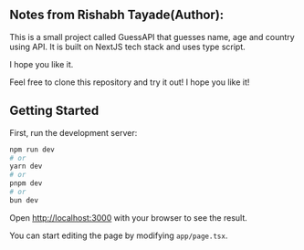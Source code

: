 ## Notes from Rishabh Tayade(Author):
This is a small project called GuessAPI that guesses name, age and country using API.
It is built on NextJS tech stack and uses type script.

I hope you like it.

Feel free to clone this repository and try it out!
I hope you like it! 

## Getting Started

First, run the development server:

```bash
npm run dev
# or
yarn dev
# or
pnpm dev
# or
bun dev
```

Open [http://localhost:3000](http://localhost:3000) with your browser to see the result.

You can start editing the page by modifying `app/page.tsx`.
